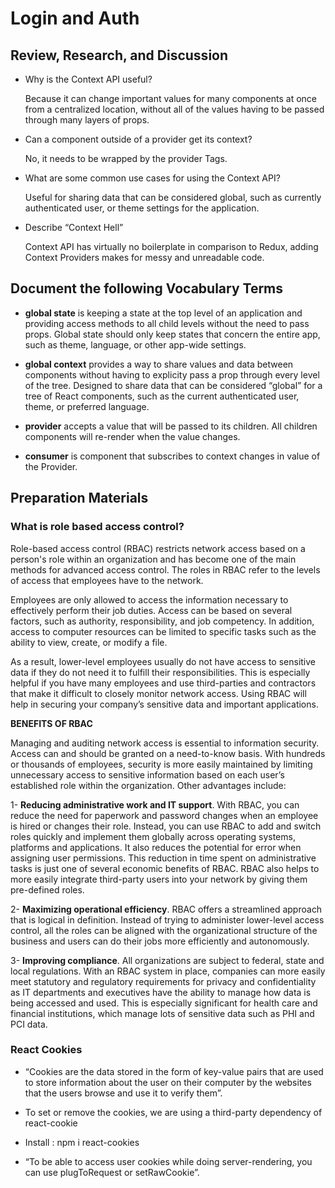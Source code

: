 # Login and Auth

## Review, Research, and Discussion

- Why is the Context API useful?

  Because it can change important values for many components at once from a centralized location, without all of the values having to be passed through many layers of props.

- Can a component outside of a provider get its context?

  No, it needs to be wrapped by the provider Tags.

- What are some common use cases for using the Context API?

  Useful for sharing data that can be considered global, such as currently authenticated user, or theme settings for the application.

- Describe “Context Hell”

  Context API has virtually no boilerplate in comparison to Redux, adding Context Providers makes for messy and unreadable code.

## Document the following Vocabulary Terms

- **global state** is keeping a state at the top level of an application and providing access methods to all child levels without the need to pass props. Global state should only keep states that concern the entire app, such as theme, language, or other app-wide settings.

- **global context** provides a way to share values and data between components without having to explicity pass a prop through every level of the tree. Designed to share data that can be considered “global” for a tree of React components, such as the current authenticated user, theme, or preferred language.

- **provider** accepts a value that will be passed to its children. All children components will re-render when the value changes.

- **consumer** is component that subscribes to context changes in value of the Provider.

## Preparation Materials

### What is role based access control?

  Role-based access control (RBAC) restricts network access based on a person's role within an organization and has become one of the main methods for advanced access control. The roles in RBAC refer to the levels of access that employees have to the network.

  Employees are only allowed to access the information necessary to effectively perform their job duties. Access can be based on several factors, such as authority, responsibility, and job competency. In addition, access to computer resources can be limited to specific tasks such as the ability to view, create, or modify a file.

  As a result, lower-level employees usually do not have access to sensitive data if they do not need it to fulfill their responsibilities. This is especially helpful if you have many employees and use third-parties and contractors that make it difficult to closely monitor network access. Using RBAC will help in securing your company’s sensitive data and important applications.

  **BENEFITS OF RBAC**

  Managing and auditing network access is essential to information security. Access can and should be granted on a need-to-know basis. With hundreds or thousands of employees, security is more easily maintained by limiting unnecessary access to sensitive information based on each user’s established role within the organization. Other advantages include:

  1- **Reducing administrative work and IT support**. With RBAC, you can reduce the need for paperwork and password changes when an employee is hired or changes their role. Instead, you can use RBAC to add and switch roles quickly and implement them globally across operating systems, platforms and applications. It also reduces the potential for error when assigning user permissions. This reduction in time spent on administrative tasks is just one of several economic benefits of RBAC. RBAC also helps to more easily integrate third-party users into your network by giving them pre-defined roles.

  2- **Maximizing operational efficiency**. RBAC offers a streamlined approach that is logical in definition. Instead of trying to administer lower-level access control, all the roles can be aligned with the organizational structure of the business and users can do their jobs more efficiently and autonomously.

  3- **Improving compliance**. All organizations are subject to federal, state and local regulations. With an RBAC system in place, companies can more easily meet statutory and regulatory requirements for privacy and confidentiality as IT departments and executives have the ability to manage how data is being accessed and used. This is especially significant for health care and financial institutions, which manage lots of sensitive data such as PHI and PCI data.

### React Cookies

- “Cookies are the data stored in the form of key-value pairs that are used to store information about the user on their computer by the websites that the users browse and use it to verify them”.

- To set or remove the cookies, we are using a third-party dependency of react-cookie

- Install : npm i react-cookies

- “To be able to access user cookies while doing server-rendering, you can use plugToRequest or setRawCookie”.
